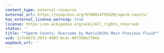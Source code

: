 ```yaml
---
content_type: external-resource
external_url: https://nyupress.org/9780814795620/sperm-counts/
has_external_license_warning: true
license: https://en.wikipedia.org/wiki/All_rights_reserved
status: ''
title: "*Sperm Counts: Overcome by Man\u2019s Most Precious Fluid*"
uid: 1cfc6d73-29f1-4993-bcac-8973dde739e6
wayback_url: ''
---
```

